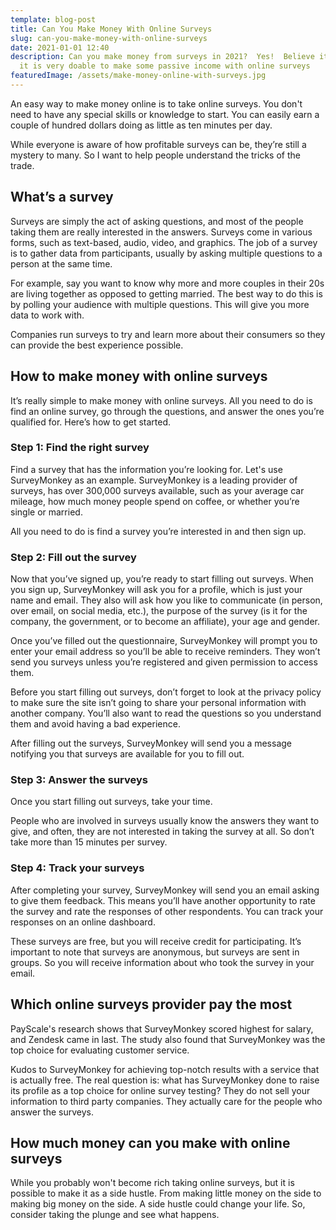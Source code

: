 ```yaml
---
template: blog-post
title: Can You Make Money With Online Surveys
slug: can-you-make-money-with-online-surveys
date: 2021-01-01 12:40
description: Can you make money from surveys in 2021?  Yes!  Believe it or not,
  it is very doable to make some passive income with online surveys
featuredImage: /assets/make-money-online-with-surveys.jpg
---
```

<!--StartFragment-->

An easy way to make money online is to take online surveys. You don't need to have any special skills or knowledge to start. You can easily earn a couple of hundred dollars doing as little as ten minutes per day.

<!--EndFragment-->

<!--StartFragment-->

While everyone is aware of how profitable surveys can be, they’re still a mystery to many. So I want to help people understand the tricks of the trade.

<!--EndFragment-->

<!--StartFragment-->

## What’s a survey

<!--EndFragment-->

<!--StartFragment-->

Surveys are simply the act of asking questions, and most of the people taking them are really interested in the answers. Surveys come in various forms, such as text-based, audio, video, and graphics. The job of a survey is to gather data from participants, usually by asking multiple questions to a person at the same time.

<!--EndFragment-->

<!--StartFragment-->

For example, say you want to know why more and more couples in their 20s are living together as opposed to getting married. The best way to do this is by polling your audience with multiple questions. This will give you more data to work with.

<!--EndFragment-->

<!--StartFragment-->

Companies run surveys to try and learn more about their consumers so they can provide the best experience possible.

<!--EndFragment-->

<!--StartFragment-->

## How to make money with online surveys

<!--EndFragment-->

<!--StartFragment-->

It’s really simple to make money with online surveys. All you need to do is find an online survey, go through the questions, and answer the ones you’re qualified for. Here’s how to get started.

<!--EndFragment-->

<!--StartFragment-->

### Step 1: Find the right survey

<!--EndFragment-->

<!--StartFragment-->

Find a survey that has the information you’re looking for. Let's use SurveyMonkey as an example. SurveyMonkey is a leading provider of surveys, has over 300,000 surveys available, such as your average car mileage, how much money people spend on coffee, or whether you’re single or married.

<!--EndFragment-->

<!--StartFragment-->

All you need to do is find a survey you’re interested in and then sign up.

<!--EndFragment-->

<!--StartFragment-->

### Step 2: Fill out the survey

<!--EndFragment-->

<!--StartFragment-->

Now that you’ve signed up, you’re ready to start filling out surveys. When you sign up, SurveyMonkey will ask you for a profile, which is just your name and email. They also will ask how you like to communicate (in person, over email, on social media, etc.), the purpose of the survey (is it for the company, the government, or to become an affiliate), your age and gender.

<!--EndFragment-->

<!--StartFragment-->

Once you’ve filled out the questionnaire, SurveyMonkey will prompt you to enter your email address so you’ll be able to receive reminders. They won’t send you surveys unless you’re registered and given permission to access them.

<!--EndFragment-->

<!--StartFragment-->

Before you start filling out surveys, don’t forget to look at the privacy policy to make sure the site isn’t going to share your personal information with another company. You’ll also want to read the questions so you understand them and avoid having a bad experience.

<!--EndFragment-->

<!--StartFragment-->

After filling out the surveys, SurveyMonkey will send you a message notifying you that surveys are available for you to fill out.

<!--EndFragment-->

<!--StartFragment-->

### Step 3: Answer the surveys

<!--EndFragment-->

<!--StartFragment-->

Once you start filling out surveys, take your time.

<!--EndFragment-->

<!--StartFragment-->

People who are involved in surveys usually know the answers they want to give, and often, they are not interested in taking the survey at all. So don’t take more than 15 minutes per survey.

<!--EndFragment-->



<!--StartFragment-->

### Step 4: Track your surveys

<!--EndFragment-->



<!--StartFragment-->

After completing your survey, SurveyMonkey will send you an email asking to give them feedback. This means you’ll have another opportunity to rate the survey and rate the responses of other respondents. You can track your responses on an online dashboard.

<!--EndFragment-->

<!--StartFragment-->

These surveys are free, but you will receive credit for participating. It’s important to note that surveys are anonymous, but surveys are sent in groups. So you will receive information about who took the survey in your email.

<!--EndFragment-->



<!--StartFragment-->

## Which online surveys provider pay the most

<!--EndFragment-->

<!--StartFragment-->

PayScale's research shows that SurveyMonkey scored highest for salary, and Zendesk came in last. The study also found that SurveyMonkey was the top choice for evaluating customer service.

<!--EndFragment-->

<!--StartFragment-->

Kudos to SurveyMonkey for achieving top-notch results with a service that is actually free. The real question is: what has SurveyMonkey done to raise its profile as a top choice for online survey testing? They do not sell your information to third party companies. They actually care for the people who answer the surveys.

<!--EndFragment-->

<!--StartFragment-->

## How much money can you make with online surveys

<!--EndFragment-->

<!--StartFragment-->

While you probably won't become rich taking online surveys, but it is possible to make it as a side hustle. From making little money on the side to making big money on the side. A side hustle could change your life. So, consider taking the plunge and see what happens.

<!--EndFragment-->
